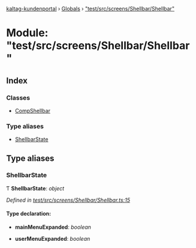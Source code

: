 [kaltag-kundenportal](../README.md) › [Globals](../globals.md) › ["test/src/screens/Shellbar/Shellbar"](_test_src_screens_shellbar_shellbar_.md)

# Module: "test/src/screens/Shellbar/Shellbar"

## Index

### Classes

* [CompShellbar](../classes/_test_src_screens_shellbar_shellbar_.compshellbar.md)

### Type aliases

* [ShellbarState](_test_src_screens_shellbar_shellbar_.md#shellbarstate)

## Type aliases

###  ShellbarState

Ƭ **ShellbarState**: *object*

*Defined in [test/src/screens/Shellbar/Shellbar.ts:15](https://github.com/fopsdev/ovl/blob/d5eec59/test/src/screens/Shellbar/Shellbar.ts#L15)*

#### Type declaration:

* **mainMenuExpanded**: *boolean*

* **userMenuExpanded**: *boolean*
